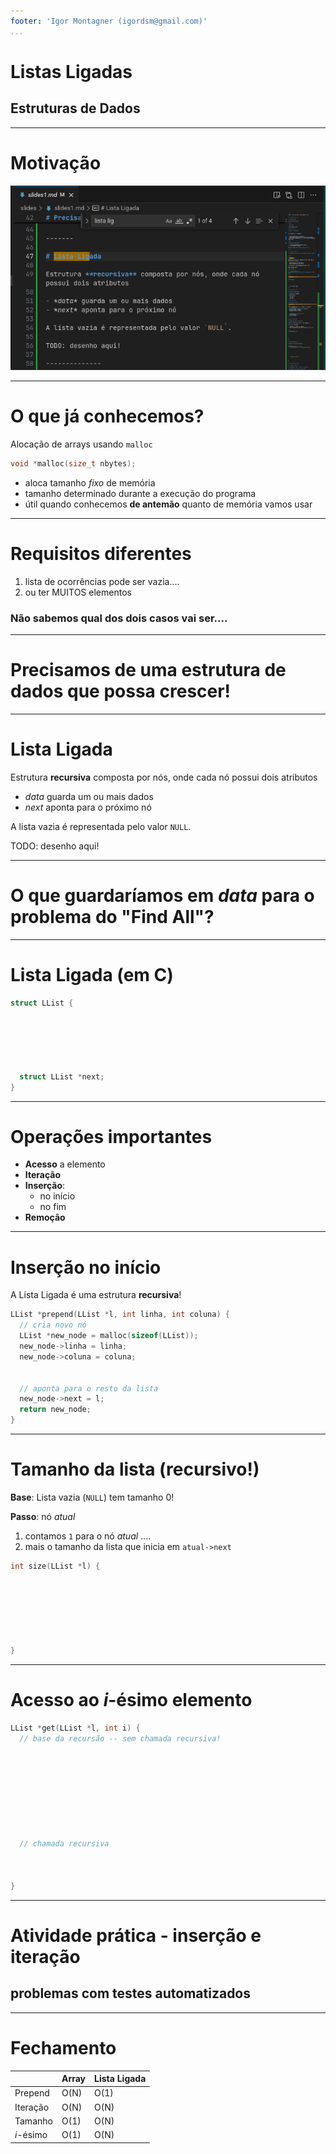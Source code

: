 ```yaml
---
footer: 'Igor Montagner (igordsm@gmail.com)'
...
```


<!-- _class: front -->

# Listas Ligadas 

## Estruturas de Dados

-------

# Motivação

![](./vscode-find.png)

--------------

# O que já conhecemos?

Alocação de arrays usando `malloc`

```c
void *malloc(size_t nbytes);
```

- aloca tamanho *fixo* de memória
- tamanho determinado durante a execução do programa
- útil quando conhecemos **de antemão** quanto de memória vamos usar

-----

# Requisitos diferentes

1. lista de ocorrências pode ser vazia....
2. ou ter MUITOS elementos

### Não sabemos qual dos dois casos vai ser....

------

<!-- _class: front -->

# Precisamos de uma estrutura de dados que possa crescer!


-------

# Lista Ligada

Estrutura **recursiva** composta por nós, onde cada nó possui dois atributos

- *data* guarda um ou mais dados
- *next* aponta para o próximo nó

A lista vazia é representada pelo valor `NULL`.

TODO: desenho aqui!

--------------

<!-- _class: front -->
# O que guardaríamos em *data* para o problema do "Find All"?

-----

# Lista Ligada (em C)

```c
struct LList {



  


  struct LList *next;
}
```

--------------------

# Operações importantes

- **Acesso** a elemento
- **Iteração** 
- **Inserção**:
  - no início
  - no fim
- **Remoção**

-----------------

# Inserção no início

A Lista Ligada é uma estrutura **recursiva**!

```c
LList *prepend(LList *l, int linha, int coluna) {
  // cria novo nó
  LList *new_node = malloc(sizeof(LList));
  new_node->linha = linha;
  new_node->coluna = coluna;


  // aponta para o resto da lista
  new_node->next = l;  
  return new_node;
}
```

-------------------

# Tamanho da lista (recursivo!)

**Base**: Lista vazia (`NULL`) tem tamanho 0!

**Passo**: nó *atual*

1. contamos `1` para o nó *atual* ....
2. mais o tamanho da lista que inicia em `atual->next`


```c
int size(LList *l) {






  
}  
```

--------------------

# Acesso ao *i*-ésimo elemento

```c
LList *get(LList *l, int i) {
  // base da recursão -- sem chamada recursiva!









  // chamada recursiva


  
}
```

-----------------------

<!-- _class: front -->

# Atividade prática - inserção e iteração

## problemas com testes automatizados

------------------

# Fechamento

|           | Array | Lista Ligada |
|-----------|-------|--------------|
| Prepend   | O(N)  | O(1)         |
| Iteração  | O(N)  | O(N)         |
| Tamanho   | O(1)  | O(N)         |
| *i*-ésimo | O(1)  | O(N)         |
